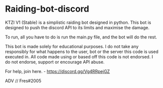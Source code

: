 # Raiding-bot-discord
KTZI V1 (Stable) is a simplistic raiding bot designed in python.
This bot is designed to push the discord API to its limits and maximise the damage.

To run, all you have to do is run the main.py file, and the bot will do the rest.


This bot is made solely for educational purposes. I do not take any responsibly for what happens to the user, bot or the server this code is used executed in. 
All code made using or based off this code is not endorsed. 
I do not endorse, support or encourage API abuse. 

For help, join here. - https://discord.gg/Vg4RRpejGZ

ADV // Fres#2005
